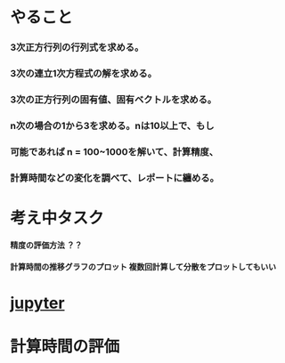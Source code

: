 # やること
### 3次正方行列の行列式を求める。
### 3次の連立1次方程式の解を求める。
### 3次の正方行列の固有値、固有ベクトルを求める。
### n次の場合の1から3を求める。nは10以上で、もし
### 可能であれば n = 100~1000を解いて、計算精度、
### 計算時間などの変化を調べて、レポートに纏める。

# 考え中タスク
#### 精度の評価方法  ？？
#### 計算時間の推移グラフのプロット 複数回計算して分散をプロットしてもいい

# [jupyter](/note.ipynb)
# 計算時間の評価


